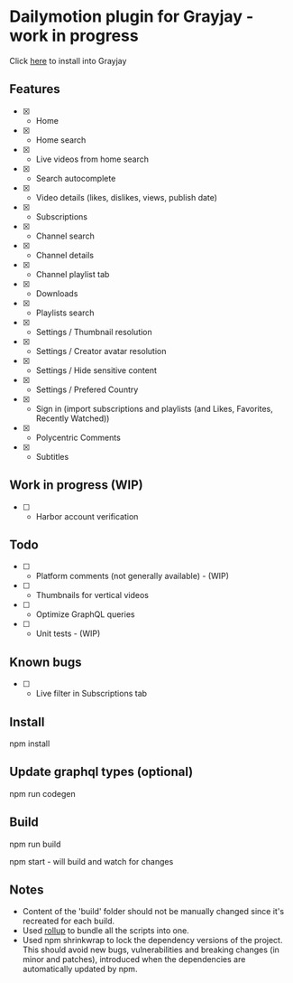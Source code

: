 # Dailymotion plugin for Grayjay - work in progress

Click [here](https://stefancruz.github.io/GrayjayDailymotion/index.html) to install into Grayjay

## Features
- [x] - Home
- [x] - Home search
- [x] - Live videos from home search
- [x] - Search autocomplete
- [x] - Video details (likes, dislikes, views, publish date)
- [x] - Subscriptions
- [x] - Channel search
- [x] - Channel details
- [x] - Channel playlist tab
- [x] - Downloads
- [x] - Playlists search
- [x] - Settings / Thumbnail resolution
- [x] - Settings / Creator avatar resolution
- [x] - Settings / Hide sensitive content
- [x] - Settings / Prefered Country
- [x] - Sign in (import subscriptions and playlists (and Likes, Favorites, Recently Watched))
- [x] - Polycentric Comments
- [x] - Subtitles

## Work in progress (WIP)

- [ ] - Harbor account verification


## Todo 
- [ ] - Platform comments (not generally available) - (WIP)
- [ ] - Thumbnails for vertical videos
- [ ] - Optimize GraphQL queries
- [ ] - Unit tests - (WIP)

## Known bugs
- [ ] - Live filter in Subscriptions tab


## Install
npm install

## Update graphql types (optional)

npm run codegen

## Build

npm run build

npm start - will build and watch for changes

## Notes
- Content of the 'build' folder should not be manually changed since it's recreated for each build. 
- Used [rollup](https://rollupjs.org/) to bundle all the scripts into one.
- Used npm shrinkwrap to lock the dependency versions of the project. This should avoid new bugs, vulnerabilities and breaking changes (in minor and patches), introduced when the dependencies are automatically updated by npm.